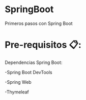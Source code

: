 # SpringBoot
Primeros pasos con Spring Boot

# Pre-requisitos 📋:

Dependencias Spring Boot:

-Spring Boot DevTools

-Spring Web

-Thymeleaf


